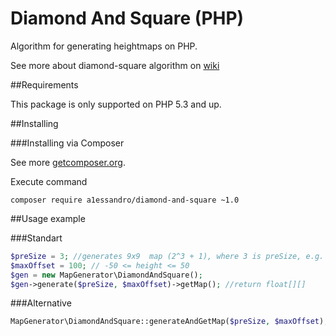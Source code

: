 # Diamond And Square (PHP)

Algorithm for generating heightmaps on PHP.

See more about diamond-square algorithm on [wiki](https://en.wikipedia.org/wiki/Diamond-square_algorithm)


##Requirements

This package is only supported on PHP 5.3 and up.


##Installing

###Installing via Composer

See more [getcomposer.org](http://getcomposer.org).

Execute command 
```
composer require a1essandro/diamond-and-square ~1.0
```

 
##Usage example

###Standart

```php
$preSize = 3; //generates 9x9  map (2^3 + 1), where 3 is preSize, e.g. preSize=1 generates map 3x3
$maxOffset = 100; // -50 <= height <= 50
$gen = new MapGenerator\DiamondAndSquare();
$gen->generate($preSize, $maxOffset)->getMap(); //return float[][]
```

###Alternative

```php
MapGenerator\DiamondAndSquare::generateAndGetMap($preSize, $maxOffset); //return float[][]
```
